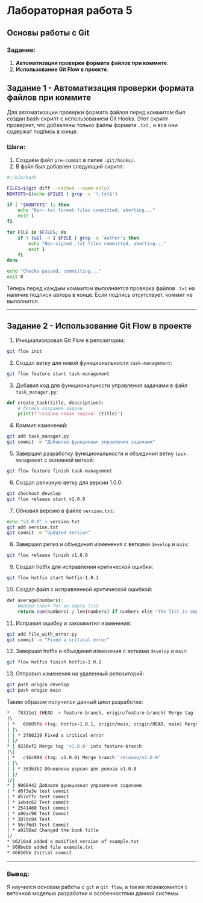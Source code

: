 # Лабораторная работа 5

## Основы работы с Git

### Задание:

1. **Автоматизация проверки формата файлов при коммите**.
2. **Использование Git Flow в проекте**.

## Задание 1 - Автоматизация проверки формата файлов при коммите

Для автоматизации проверки формата файлов перед коммитом был создан bash-скрипт с использованием Git Hooks. Этот скрипт проверяет, что добавлены только файлы формата `.txt` , и все они содержат подпись в конце.

### Шаги:
1. Создаём файл `pre-commit` в папке `.git/hooks/`.
2. В файл был добавлен следующий скрипт:

```bash
#!/bin/bash

FILES=$(git diff --cached --name-only)
NONTXTS=$(echo $FILES | grep -v '\.txt$')

if [ "$NONTXTS" ]; then
	echo "Non-.txt format files committed, aborting..."
	exit 1
fi

for FILE in $FILES; do
	if ! tail -n 1 $FILE | grep -q 'Author'; then
		echo "Non-signed .txt files committed, aborting..."
		exit 1
	fi
done

echo "Checks passed, committing..."
exit 0
```

Теперь перед каждым коммитом выполняется проверка файлов `.txt` на наличие подписи автора в конце. Если подпись отсутствует, коммит не выполнится.

---

## Задание 2 - Использование Git Flow в проекте

1. Инициализировал Git Flow в репозитории:

```bash
git flow init
```

2. Создал ветку для новой функциональности `task-management`:

```bash
git flow feature start task-management
```

3. Добавил код для функциональности управления задачами в файл `task_manager.py`:

```python
def create_task(title, description):
    # Логика создания задачи
    print(f"Создана новая задача: {title}")
```

4. Коммит изменений:

```bash
git add task_manager.py
git commit -m "Добавлен функционал управления задачами"
```

5. Завершил разработку функциональности и объединил ветку `task-management` с основной веткой:

```bash
git flow feature finish task-management
```

6. Создал релизную ветку для версии 1.0.0:

```bash
git checkout develop
git flow release start v1.0.0
```

7. Обновил версию в файле `version.txt`:

```bash
echo "v1.0.0" > version.txt
git add version.txt
git commit -m "Updated version"
```

8. Завершил релиз и объединил изменения с ветками `develop` и `main`:

```bash
git flow release finish v1.0.0
```

9. Создал hotfix для исправления критической ошибки:

```bash
git flow hotfix start hotfix-1.0.1
```

10. Создал файл с исправленной критической ошибкой:

```bash
def average(numbers):
    #Added check for an empty list
    return sum(numbers) / len(numbers) if numbers else "The list is empty"
```

11. Исправил ошибку и закоммитил изменения:

```bash
git add file_with_error.py
git commit -m "Fixed a critical error"
```

12. Завершил hotfix и объединил изменения с ветками `develop` и `main`:

```bash
git flow hotfix finish hotfix-1.0.1
```

13. Отправил изменения на удаленный репозиторий:

```bash
git push origin develop
git push origin main
```
Таким образом получился данный цикл разработки:

```bash
*   f8311e1 (HEAD -> feature-branch, origin/feature-branch) Merge tag 'hotfix-1.0.1' into feature-branch
|\  
| *   60605fb (tag: hotfix-1.0.1, origin/main, origin/HEAD, main) Merge branch 'hotfix/hotfix-1.0.1' Fixed a critical error
| |\  
| | * 3f60229 Fixed a critical error
| |/  
* | 9236ef2 Merge tag 'v1.0.0' into feature-branch
|\| 
| *   c16c098 (tag: v1.0.0) Merge branch 'release/v1.0.0'
| |\  
| | * 363b3b2 Обновлена версия для релиза v1.0.0
| |/  
|/|   
* | 9068442 Добавле функционал управления задачами
| * d6f3e3e test commit
| * d57effc test commit
| * 1eb4c62 Test commit
| * 2541460 Test commit
| * a96ac98 Test Commit
| * 387dc84 Test
| * 56cf6d3 Test Commit
| * a9250ad Changed the book title
|/  
* b6210ad added a modified version of example.txt
* 908bebb added file example.txt
* 466505b Initial commit

```

---

### Вывод:

Я научился основам работы с `git` и `git flow`, а также познакомился с веточной моделью разработки и особенностями данной системы.
